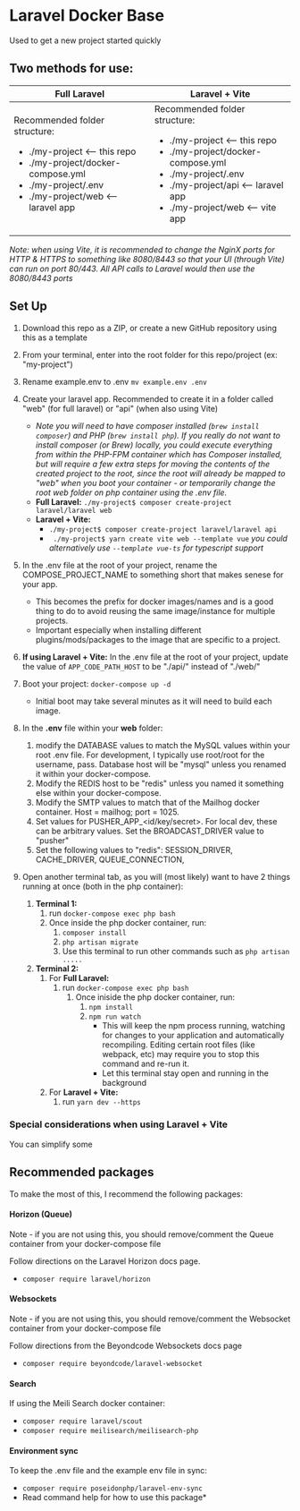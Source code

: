 # Laravel Docker Base

Used to get a new project started quickly

## Two methods for use:
<table>
	<thead>
		<tr>
			<th>Full Laravel</th>
			<th>Laravel + Vite</th>
		</tr>
	</thead>
	<tbody>
		<tr>
			<td>
				Recommended folder structure:
				<ul>
					<li>./my-project <-- this repo</li>
					<li>./my-project/docker-compose.yml</li>
					<li>./my-project/.env</li>
					<li>./my-project/web <-- laravel app</li>
				</ul>
			</td>
			<td>
				Recommended folder structure:
				<ul>
					<li>./my-project <-- this repo</li>
					<li>./my-project/docker-compose.yml</li>
					<li>./my-project/.env</li>
					<li>./my-project/api <-- laravel app</li>
					<li>./my-project/web <-- vite app</li>
				</ul>
			</td>
		</tr>
	</tbody>
</table>



*Note: when using Vite, it is recommended to change the NginX ports for HTTP & HTTPS to something like 8080/8443 so that your UI (through Vite) can run on port 80/443. All API calls to Laravel would then use the 8080/8443 ports*

## Set Up
1. Download this repo as a ZIP, or create a new GitHub repository using this as a template
2. From your terminal, enter into the root folder for this repo/project (ex: "my-project")
3. Rename example.env to .env ```mv example.env .env```
4. Create your laravel app. Recommended to create it in a folder called "web" (for full laravel) or "api" (when also using Vite)
    * *Note you will need to have composer installed (```brew install composer```) and PHP (```brew install php```). If you really do not want to install composer (or Brew) locally, you could execute everything from within the PHP-FPM container which has Composer installed, but will require a few extra steps for moving the contents of the created project to the root, since the root will already be mapped to "web" when you boot your container - or temporarily change the root web folder on php container using the .env file.*
    * **Full Laravel:** ``` ./my-project$ composer create-project laravel/laravel web ```
    * **Laravel + Vite:** 
      * ``` ./my-project$ composer create-project laravel/laravel api ```
      * ``` ./my-project$ yarn create vite web --template vue``` *you could alternatively use ```--template vue-ts``` for typescript support*

5. In the .env file at the root of your project, rename the COMPOSE_PROJECT_NAME to something short that makes
senese for your app.
    * This becomes the prefix for docker images/names and is a good thing to do to
 avoid reusing the same image/instance for multiple projects.
    * Important especially when installing different plugins/mods/packages to the image that are specific to a project.
6. **If using Laravel + Vite:** In the .env file at the root of your project, update the value of ```APP_CODE_PATH_HOST``` to be "./api/" instead of "./web/"
7. Boot your project: ```docker-compose up -d```
    * Initial boot may take several minutes as it will need to build each image.
8. In the **.env** file within your **web** folder:
    1. modify the DATABASE values to match the MySQL values within your root .env file. For development, I typically use root/root for the username, pass. Database host will be "mysql" unless you renamed it within your docker-compose.
    2. Modify the REDIS host to be "redis" unless you named it something else within your docker-compose.
    3. Modify the SMTP values to match that of the Mailhog docker container. Host = mailhog; port = 1025.
    4. Set values for PUSHER_APP_<id/key/secret>. For local dev, these can be arbitrary values. Set the BROADCAST_DRIVER value to "pusher"
    5. Set the following values to "redis": SESSION_DRIVER, CACHE_DRIVER, QUEUE_CONNECTION,
9. Open another terminal tab, as you will (most likely) want to have 2 things running at once (both in the php container):
    1. **Terminal 1:**
        1. run ```docker-compose exec php bash```
        1. Once inside the php docker container, run:
            1. ```composer install```
            1. ```php artisan migrate```
            1. Use this terminal to run other commands such as ```php artisan .....```
    2. **Terminal 2:**
       1. For **Full Laravel:**
           1. run ```docker-compose exec php bash```
               1. Once iniside the php docker container, run:
                   1. ```npm install```
                   1. ```npm run watch```
                       * This will keep the npm process running, watching for changes to your application and automatically recompiling. Editing certain root files (like webpack, etc) may require you to stop this command and re-run it.
                       * Let this terminal stay open and running in the background
       2. For **Laravel + Vite:**
          1. run ```yarn dev --https```


### Special considerations when using Laravel + Vite
You can simplify some 

## Recommended packages
To make the most of this, I recommend the following packages:
#### Horizon (Queue)
Note - if you are not using this, you should remove/comment the Queue container from your docker-compose file

Follow directions on the Laravel Horizon docs page.
* ```composer require laravel/horizon```

#### Websockets
Note - if you are not using this, you should remove/comment the Websocket container from your docker-compose file

Follow directions from the Beyondcode Websockets docs page
* ```composer require beyondcode/laravel-websocket```

#### Search
If using the Meili Search docker container:
* ```composer require laravel/scout```
* ```composer require meilisearch/meilisearch-php```


#### Environment sync
To keep the .env file and the example env file in sync:
* ```composer require poseidonphp/laravel-env-sync```
* Read command help for how to use this package*
